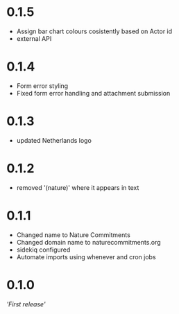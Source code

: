 # 0.1.5

- Assign bar chart colours cosistently based on Actor id
- external API

# 0.1.4

- Form error styling
- Fixed form error handling and attachment submission


# 0.1.3

- updated Netherlands logo

# 0.1.2

- removed '(nature)' where it appears in text

# 0.1.1

- Changed name to Nature Commitments
- Changed domain name to naturecommitments.org
- sidekiq configured
- Automate imports using whenever and cron jobs

# 0.1.0

*'First release'*
